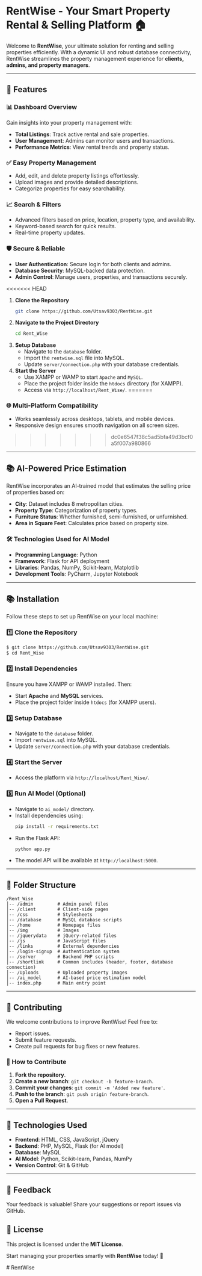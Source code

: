 # RentWise - Your Smart Property Rental & Selling Platform 🏠

Welcome to **RentWise**, your ultimate solution for renting and selling properties efficiently. With a dynamic UI and robust database connectivity, RentWise streamlines the property management experience for **clients, admins, and property managers**.

---

## 🔎 Features

### 📊 Dashboard Overview
Gain insights into your property management with:
- **Total Listings**: Track active rental and sale properties.
- **User Management**: Admins can monitor users and transactions.
- **Performance Metrics**: View rental trends and property status.

### ✅ Easy Property Management
- Add, edit, and delete property listings effortlessly.
- Upload images and provide detailed descriptions.
- Categorize properties for easy searchability.

### 📈 Search & Filters
- Advanced filters based on price, location, property type, and availability.
- Keyword-based search for quick results.
- Real-time property updates.

### 🛡️ Secure & Reliable
- **User Authentication**: Secure login for both clients and admins.
- **Database Security**: MySQL-backed data protection.
- **Admin Control**: Manage users, properties, and transactions securely.

<<<<<<< HEAD
1. **Clone the Repository**
   ```sh
   git clone https://github.com/Utsav9303/RentWise.git
   ```
2. **Navigate to the Project Directory**
   ```sh
   cd Rent_Wise
   ```
3. **Setup Database**
   - Navigate to the `database` folder.
   - Import the `rentwise.sql` file into MySQL.
   - Update `server/connection.php` with your database credentials.
4. **Start the Server**
   - Use XAMPP or WAMP to start `Apache` and `MySQL`.
   - Place the project folder inside the `htdocs` directory (for XAMPP).
   - Access via `http://localhost/Rent_Wise/`.
=======
### 🌐 Multi-Platform Compatibility
- Works seamlessly across desktops, tablets, and mobile devices.
- Responsive design ensures smooth navigation on all screen sizes.
>>>>>>> dc0e6547f38c5ad5bfa49d3bcf0a5f007a980866

---

## 📚 AI-Powered Price Estimation
RentWise incorporates an AI-trained model that estimates the selling price of properties based on:
- **City**: Dataset includes 8 metropolitan cities.
- **Property Type**: Categorization of property types.
- **Furniture Status**: Whether furnished, semi-furnished, or unfurnished.
- **Area in Square Feet**: Calculates price based on property size.

### 🛠️ Technologies Used for AI Model
- **Programming Language**: Python
- **Framework**: Flask for API deployment
- **Libraries**: Pandas, NumPy, Scikit-learn, Matplotlib
- **Development Tools**: PyCharm, Jupyter Notebook

---

## 📚 Installation
Follow these steps to set up RentWise on your local machine:

### 1️⃣ Clone the Repository
```sh
$ git clone https://github.com/Utsav9303/RentWise.git
$ cd Rent_Wise
```

### 2️⃣ Install Dependencies
Ensure you have XAMPP or WAMP installed. Then:

- Start **Apache** and **MySQL** services.
- Place the project folder inside `htdocs` (for XAMPP users).

### 3️⃣ Setup Database
- Navigate to the `database` folder.
- Import `rentwise.sql` into MySQL.
- Update `server/connection.php` with your database credentials.

### 4️⃣ Start the Server
- Access the platform via `http://localhost/Rent_Wise/`.

### 5️⃣ Run AI Model (Optional)
- Navigate to `ai_model/` directory.
- Install dependencies using:
  ```sh
  pip install -r requirements.txt
  ```
- Run the Flask API:
  ```sh
  python app.py
  ```
- The model API will be available at `http://localhost:5000`.

---

## 📂 Folder Structure
```
/Rent_Wise
│-- /admin         # Admin panel files
│-- /client        # Client-side pages
│-- /css           # Stylesheets
│-- /database      # MySQL database scripts
│-- /home          # Homepage files
│-- /img           # Images
│-- /jquerydata    # jQuery-related files
│-- /js            # JavaScript files
│-- /links         # External dependencies
│-- /login-signup  # Authentication system
│-- /server        # Backend PHP scripts
│-- /shortlink     # Common includes (header, footer, database connection)
│-- /Uploads       # Uploaded property images
│-- /ai_model      # AI-based price estimation model
│-- index.php      # Main entry point
```

---

## 📢 Contributing
We welcome contributions to improve RentWise! Feel free to:
- Report issues.
- Submit feature requests.
- Create pull requests for bug fixes or new features.

### 🚀 How to Contribute
1. **Fork the repository**.
2. **Create a new branch**: `git checkout -b feature-branch`.
3. **Commit your changes**: `git commit -m 'Added new feature'`.
4. **Push to the branch**: `git push origin feature-branch`.
5. **Open a Pull Request**.

---

## 🔧 Technologies Used
- **Frontend**: HTML, CSS, JavaScript, jQuery
- **Backend**: PHP, MySQL, Flask (for AI model)
- **Database**: MySQL
- **AI Model**: Python, Scikit-learn, Pandas, NumPy
- **Version Control**: Git & GitHub

---

## 🎤 Feedback
Your feedback is valuable! Share your suggestions or report issues via GitHub.

## 💖 License
This project is licensed under the **MIT License**.

Start managing your properties smartly with **RentWise** today! 🚀

#   R e n t W i s e  
 